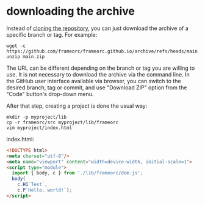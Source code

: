 # downloading the archive

Instead of [cloning the repository](n01-cloning.md), you can just download the
archive of a specific branch or tag. For example:

```
wget -c https://github.com/frameorc/frameorc.github.io/archive/refs/heads/main.zip
unzip main.zip
```

The URL can be different depending on the branch or tag you are willing to use.
It is not necessary to download the archive via the command line. In the GitHub
user interface available via browser, you can switch to the desired branch, tag
or commit, and use "Download ZIP" option from the "Code" button's drop-down menu.


After that step, creating a project is done the usual way:

```
mkdir -p myproject/lib
cp -r frameorc/src myproject/lib/frameorc
vim myproject/index.html
```

index.html:

```html
<!DOCTYPE html>
<meta charset="utf-8"/>
<meta name="viewport" content="width=device-width, initial-scale=1">
<script type="module">
  import { body, c } from './lib/frameorc/dom.js';
  body(
    c.H1`Test`,
    c.P`Hello, world!`);
</script>
```

